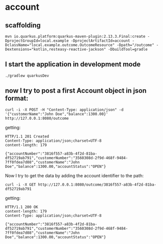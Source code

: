 # account 

## scaffolding

```shell
mvn io.quarkus.platform:quarkus-maven-plugin:2.13.3.Final:create -DprojectGroupId=local.example -DprojectArtifactId=account -DclassName="local.example.outcome.OutcomeResource" -Dpath="/outcome" -Dextensions="kotlin,resteasy-reactive-jackson" -DbuildTool=gradle
```

## I start the application in development mode

```shell
./gradlew quarkusDev
```

## now I try to post a first Account object in json format:

```shell
curl -i -X POST -H "Content-Type: application/json" -d '{"customerName":"John Doe","balance":1300.00}' http://127.0.0.1:8080/outcome
```

getting:

```text
HTTP/1.1 201 Created
Content-Type: application/json;charset=UTF-8
content-length: 179

{"accountNumber":"3816f557-a83b-4f2d-81ba-df52719ab791","customerNumber":"3560308d-2f9d-468f-9484-7ff0fdea7d08","customerName":"John Doe","balance":1300.00,"accountStatus":"OPEN"}
```

Now I try to get the data by adding the account identifier to the path:

```shell
curl -i -X GET http://127.0.0.1:8080/outcome/3816f557-a83b-4f2d-81ba-df52719ab791
```

getting:

```text
HTTP/1.1 200 OK
content-length: 179
Content-Type: application/json;charset=UTF-8

{"accountNumber":"3816f557-a83b-4f2d-81ba-df52719ab791","customerNumber":"3560308d-2f9d-468f-9484-7ff0fdea7d08","customerName":"John Doe","balance":1300.00,"accountStatus":"OPEN"}
```
